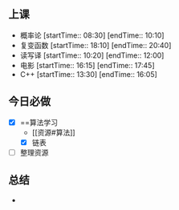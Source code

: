 ## 上课
-  概率论 [startTime:: 08:30]  [endTime:: 10:10]
-  复变函数 [startTime:: 18:10]  [endTime:: 20:40]
-  读写译 [startTime:: 10:20]  [endTime:: 12:00]
-  电影 [startTime:: 16:15]  [endTime:: 17:45]
-  C++ [startTime:: 13:30]  [endTime:: 16:05]
## 今日必做
* [x] ==算法学习
	* [[资源#算法]]
	* [x] 链表
* [ ] 整理资源
## 总结
* 